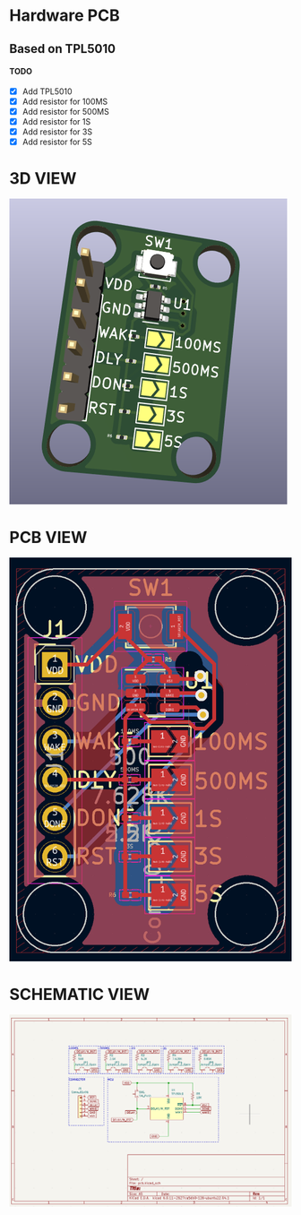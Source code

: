 # Hardware PCB

## Based on TPL5010

#### TODO 
- [X] Add TPL5010
- [X] Add resistor for 100MS
- [X] Add resistor for 500MS
- [X] Add resistor for 1S
- [X] Add resistor for 3S
- [X] Add resistor for 5S

# 3D VIEW
![alt text](https://github.com/rmingon/hardware-watchdog/blob/main/pcb_3d.png?raw=true)

# PCB VIEW
![alt text](https://github.com/rmingon/hardware-watchdog/blob/main/pcb_board.png?raw=true)

# SCHEMATIC VIEW
![alt text](https://github.com/rmingon/hardware-watchdog/blob/main/pcb_schematic.png?raw=true)